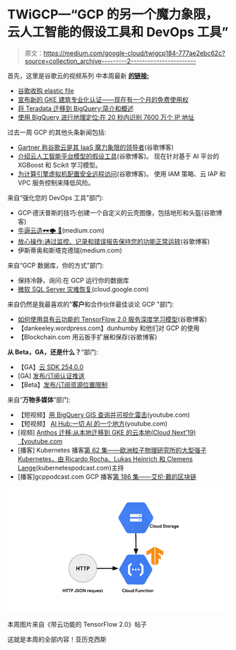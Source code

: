 # TWiGCP—“GCP 的另一个魔力象限，云人工智能的假设工具和 DevOps 工具”

> 原文：<https://medium.com/google-cloud/twigcp184-777ae2ebc62c?source=collection_archive---------2----------------------->

首先，这里是谷歌云的视频系列 中本周最新 [**的链接:**](http://gtech.run/ju4em)

*   [谷歌收购 elastic file](http://gtech.run/aytch)
*   [宣布新的 GKE 建筑专业化认证——现在有一个月的免费使用权](http://gtech.run/f56y7)
*   [将 Teradata 迁移到 BigQuery:简介和概述](http://gtech.run/yltq7)
*   [使用 BigQuery 进行地理定位:在 20 秒内识别 7600 万个 IP 地址](http://gtech.run/gdtl9)

过去一周 GCP 的其他头条新闻包括:

*   [Gartner 称谷歌云是其 IaaS 魔力象限的领导者](http://gtech.run/gyqby)(谷歌博客)
*   [介绍云人工智能平台模型的假设工具](http://gtech.run/x4jm8)(谷歌博客)。
    现在针对基于 AI 平台的 XGBoost 和 Scikit 学习模型。
*   [为计算引擎虚拟机配置安全远程访问](http://gtech.run/5pnjy)(谷歌博客)。
    使用 IAM 策略、云 IAP 和 VPC 服务控制来降低风险。

来自“强化您的 DevOps 工具”部门:

*   GCP·德沃普斯的技巧:创建一个自定义的云壳图像，包括地形和头盔(谷歌博客)
*   [牛逼云造🕶️🌩️ 🔧](http://gtech.run/etjht)(medium.com)
*   [放心操作:通过监控、记录和错误报告保持您的功能正常运转](http://gtech.run/j29mz)(谷歌博客)
*   伊斯蒂奥和斯塔克德瑞(medium.com)

来自“GCP 数据库，你的方式”部门:

*   保持冷静，询问:在 GCP 运行你的数据库
*   [微软 SQL Server 灾难恢复](http://gtech.run/9dgw4)(cloud.google.com)

来自仍然是我最喜欢的"**客户**和合作伙伴最佳谈论 GCP "部门:

*   [如何使用具有云功能的 TensorFlow 2.0 服务深度学习模型](http://gtech.run/7lk6s)(谷歌博客)
*   【dankeeley.wordpress.com】dunhumby 和他们对 GCP 的使用
*   【Blockchain.com 用云扳手扩展和保存(谷歌博客)

**从 Beta，GA，还是什么？**“部门:

*   【GA】[云 SDK 254.0.0](http://gtech.run/wfg8w)
*   [GA] [发布/订阅认证推送](http://gtech.run/4b83k)
*   【Beta】[发布/订阅资源位置限制](http://gtech.run/zftey)

来自“**万物多媒体**”部门:

*   【短视频】[用 BigQuery GIS 查询并可视化雷击](http://gtech.run/ewgdb)(youtube.com)
*   【短视频】 [AI Hub:一切 AI 的一个地方](http://gtech.run/gwyyl)(youtube.com)
*   [视频] [Anthos 迁移:从本地迁移到 GKE 的云本地(Cloud Next’19)【youtube.com ](http://gtech.run/esbmr)
*   [播客] Kubernetes 播客[第 62 集——欧洲粒子物理研究所的大型强子 Kubernetes，由 Ricardo Rocha、Lukas Heinrich 和 Clemens Lange](http://gtech.run/syyx3)(kubernetespodcast.com)主持
*   [播客]gcppodcast.com GCP 播客[第 186 集——艾伦·戴的区块链](http://gtech.run/kkes8)

[![](img/6aac4c3e49c16d2aaa9db45f3e5815de.png)](http://gtech.run/7lk6s)

本周图片来自《带云功能的 TensorFlow 2.0》帖子

这就是本周的全部内容！亚历克西斯